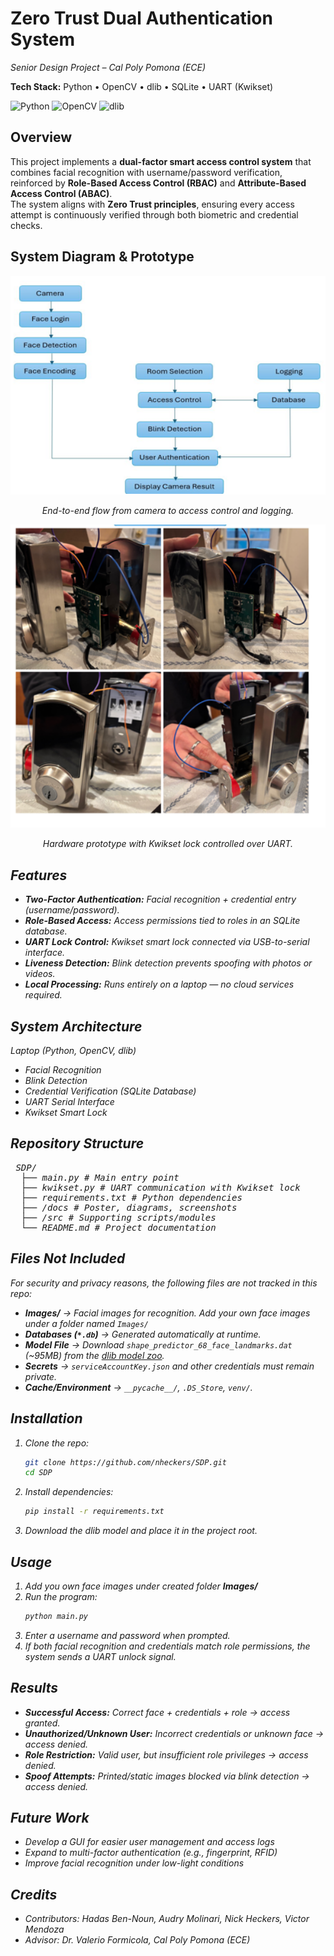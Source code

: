 # Zero Trust Dual Authentication System  
*Senior Design Project – Cal Poly Pomona (ECE)*  

**Tech Stack:** Python • OpenCV • dlib • SQLite • UART (Kwikset)

![Python](https://img.shields.io/badge/python-3.9-blue) 
![OpenCV](https://img.shields.io/badge/OpenCV-4.x-green) 
![dlib](https://img.shields.io/badge/dlib-19.x-orange)


## Overview
This project implements a **dual-factor smart access control system** that combines facial recognition with username/password verification, reinforced by **Role-Based Access Control (RBAC)** and **Attribute-Based Access Control (ABAC)**.  
The system aligns with **Zero Trust principles**, ensuring every access attempt is continuously verified through both biometric and credential checks.

## System Diagram & Prototype

<p align="center">
  <img src="docs/system_diagram.png" alt="System Diagram" width="560">
</p>
<p align="center">
  <em>End-to-end flow from camera to access control and logging.  
<p align="center">
  <img src="docs/physical_system.png" alt="Hardware Prototype" width="560">
</p>

<p align="center">
  <em>Hardware prototype with Kwikset lock controlled over UART.</em>
</p>


## Features
- **Two-Factor Authentication:** Facial recognition + credential entry (username/password).  
- **Role-Based Access:** Access permissions tied to roles in an SQLite database.  
- **UART Lock Control:** Kwikset smart lock connected via USB-to-serial interface.  
- **Liveness Detection:** Blink detection prevents spoofing with photos or videos.
- **Local Processing:** Runs entirely on a laptop — no cloud services required.  

## System Architecture
Laptop (Python, OpenCV, dlib)
  - Facial Recognition
  - Blink Detection
  - Credential Verification (SQLite Database)
  - UART Serial Interface
  - Kwikset Smart Lock

## Repository Structure

<pre> SDP/ 
  ├── main.py # Main entry point 
  ├── kwikset.py # UART communication with Kwikset lock 
  ├── requirements.txt # Python dependencies 
  ├── /docs # Poster, diagrams, screenshots 
  ├── /src # Supporting scripts/modules 
  └── README.md # Project documentation </pre>

## Files Not Included
For security and privacy reasons, the following files are not tracked in this repo:  
- **Images/** → Facial images for recognition. Add your own face images under a folder named `Images/`  
- **Databases (`*.db`)** → Generated automatically at runtime.  
- **Model File** → Download `shape_predictor_68_face_landmarks.dat` (~95MB) from the [dlib model zoo](http://dlib.net/files/shape_predictor_68_face_landmarks.dat.bz2).  
- **Secrets** → `serviceAccountKey.json` and other credentials must remain private.  
- **Cache/Environment** → `__pycache__/`, `.DS_Store`, `venv/`.  

## Installation
1. Clone the repo:
   ```bash
   git clone https://github.com/nheckers/SDP.git
   cd SDP
2. Install dependencies:
   ```bash
   pip install -r requirements.txt
3. Download the dlib model and place it in the project root.

## Usage
1. Add you own face images under created folder **Images/**
2. Run the program:
   ```bash
   python main.py
3. Enter a username and password when prompted.
4. If both facial recognition and credentials match role permissions, the system sends a UART unlock signal.

## Results
- **Successful Access:** Correct face + credentials + role → access granted.
- **Unauthorized/Unknown User:** Incorrect credentials or unknown face → access denied.
- **Role Restriction:** Valid user, but insufficient role privileges → access denied.
- **Spoof Attempts:** Printed/static images blocked via blink detection → access denied.

## Future Work
- Develop a GUI for easier user management and access logs  
- Expand to multi-factor authentication (e.g., fingerprint, RFID)  
- Improve facial recognition under low-light conditions  

## Credits
- Contributors: Hadas Ben-Noun, Audry Molinari, Nick Heckers, Victor Mendoza  
- Advisor: Dr. Valerio Formicola, Cal Poly Pomona (ECE)  

  

  
   
